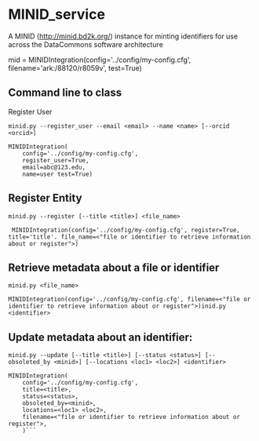 # MINID_service
A MINID (http://minid.bd2k.org/) instance for minting identifiers for use across the DataCommons software architecture

mid = MINIDIntegration(config='../config/my-config.cfg', filename='ark:/88120/r8059v', test=True)

##  Command line to class
Register User

`minid.py --register_user --email <email> --name <name> [--orcid <orcid>]`

```
MINIDIntegration(
    config='../config/my-config.cfg', 
    register_user=True, 
    email=abc@123.edu, 
    name=user test=True)
```  

## Register Entity

`minid.py --register [--title <title>] <file_name>`

```
 MINIDIntegration(config='../config/my-config.cfg', register=True, title='title'. file_name=<"file or identifier to retrieve information about or register">)
```
## Retrieve metadata about a file or identifier

`minid.py <file_name>`

```MINIDIntegration(config='../config/my-config.cfg', filename=<"file or identifier to retrieve information about or register">)inid.py <identifier>```

## Update metadata about an identifier:

`minid.py --update [--title <title>] [--status <status>] [--obsoleted_by <minid>] [--locations <loc1> <loc2>] <identifier>`

``` 
MINIDIntegration(
    config='../config/my-config.cfg', 
    title=<title>, 
    status=<status>, 
    obsoleted_by=<minid>, 
    locations=<loc1> <loc2>,
    filename=<"file or identifier to retrieve information about or register">,
    )```

